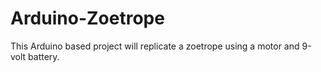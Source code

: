# Arduino-Zoetrope
This Arduino based project will replicate a zoetrope using a motor and 9-volt battery.  
